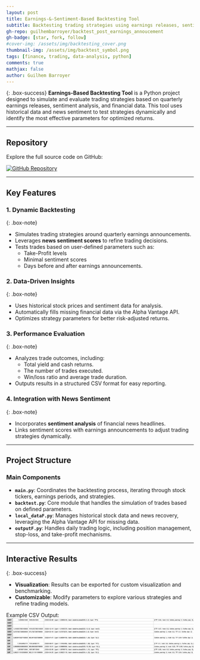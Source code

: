 ```yaml
---
layout: post
title: Earnings-&-Sentiment-Based Backtesting Tool
subtitle: Backtesting trading strategies using earnings releases, sentiment analysis, and news data
gh-repo: guilhembarroyer/backtest_post_earnings_annoucement
gh-badge: [star, fork, follow]
#cover-img: /assets/img/backtesting_cover.png
thumbnail-img: /assets/img/backtest_symbol.png
tags: [finance, trading, data-analysis, python]
comments: true
mathjax: false
author: Guilhem Barroyer
---
```


{: .box-success}
**Earnings-Based Backtesting Tool** is a Python project designed to simulate and evaluate trading strategies based on quarterly earnings releases, sentiment analysis, and financial data. This tool uses historical data and news sentiment to test strategies dynamically and identify the most effective parameters for optimized returns.

---

## **Repository**

Explore the full source code on GitHub:

[![GitHub Repository](https://img.shields.io/badge/GitHub-Earnings_Based_Backtesting-blue?style=flat-square&logo=github)](https://github.com/guilhembarroyer/backtest_post_earnings_annoucement)

---

## **Key Features**

### 1. **Dynamic Backtesting**
{: .box-note}
- Simulates trading strategies around quarterly earnings announcements.
- Leverages **news sentiment scores** to refine trading decisions.
- Tests trades based on user-defined parameters such as:
  - Take-Profit levels
  - Minimal sentiment scores
  - Days before and after earnings announcements.

### 2. **Data-Driven Insights**
{: .box-note}
- Uses historical stock prices and sentiment data for analysis.
- Automatically fills missing financial data via the Alpha Vantage API.
- Optimizes strategy parameters for better risk-adjusted returns.

### 3. **Performance Evaluation**
{: .box-note}
- Analyzes trade outcomes, including:
  - Total yield and cash returns.
  - The number of trades executed.
  - Win/loss ratio and average trade duration.
- Outputs results in a structured CSV format for easy reporting.

### 4. **Integration with News Sentiment**
{: .box-note}
- Incorporates **sentiment analysis** of financial news headlines.
- Links sentiment scores with earnings announcements to adjust trading strategies dynamically.

---

## **Project Structure**

### **Main Components**
- **`main.py`**: Coordinates the backtesting process, iterating through stock tickers, earnings periods, and strategies.
- **`backtest.py`**: Core module that handles the simulation of trades based on defined parameters.
- **`local_dataF.py`**: Manages historical stock data and news recovery, leveraging the Alpha Vantage API for missing data.
- **`outputF.py`**: Handles daily trading logic, including position management, stop-loss, and take-profit mechanisms.

---

## **Interactive Results**

{: .box-success}
- **Visualization**: Results can be exported for custom visualization and benchmarking.
- **Customizable**: Modify parameters to explore various strategies and refine trading models.

Example CSV Output:
![Exemples de résultats CSV](/assets/img/ex_results.png)

